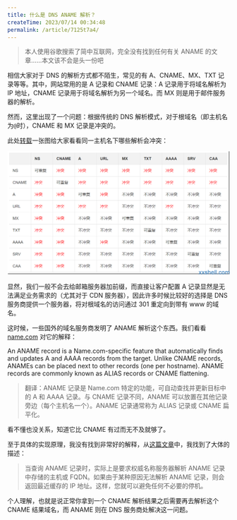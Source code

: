 ```yaml
---
title: 什么是 DNS ANAME 解析？
createTime: 2023/07/14 00:34:48
permalink: /article/7125t7a4/
---
```


> 本人使用谷歌搜索了简中互联网，完全没有找到任何有关 ANAME 的文章……本文该不会是头一份吧

相信大家对于 DNS 的解析方式都不陌生，常见的有 A、CNAME、MX、TXT 记录等等。其中，网站常用的是 A 记录和 CNAME 记录：A 记录用于将域名解析为 IP 地址，CNAME 记录用于将域名解析为另一个域名。而 MX 则是用于邮件服务器的解析。

然而，这里出现了一个问题：根据传统的 DNS 解析模式，对于根域名（即主机名为`@`时），CNAME 和 MX 记录是冲突的。

此处[转载](https://www.xxshell.com/2542.html)一张图给大家看看同一主机名下哪些解析会冲突：

![](../images/c424661ffd8d57f43fcd2e18e29a66c5.png)

显然，我们一般不会去给邮箱服务器加前缀，而直接让客户配置 A 记录显然是无法满足业务需求的（尤其对于 CDN 服务器），因此许多时候比较好的选择是 DNS 服务商提供一个服务器，将对根域名的访问通过 301 重定向到带有 www 的域名。

这时候，一些国外的域名服务商发明了 ANAME 解析这个东西。我们看看 [name.com](https://www.name.com/support/articles/115010493967-adding-an-aname-alias-record) 对它的解释：

An ANAME record is a Name.com-specific feature that automatically finds and updates A and AAAA records from the target. Unlike CNAME records, ANAMEs can be placed next to other records (one per hostname). ANAME records are commonly known as ALIAS records or CNAME flattening.

> 翻译：ANAME 记录是 Name.com 特定的功能，可自动查找并更新目标中的 A 和 AAAA 记录。与 CNAME 记录不同，ANAME 可以放置在其他记录旁边（每个主机名一个）。ANAME 记录通常称为 ALIAS 记录或 CNAME 扁平化。

看不懂也没关系，知道它比 CNAME 有过而无不及就够了。

至于具体的实现原理，我没有找到非常好的解释，从[这篇文章](https://constellix.com/news/what-is-an-aname-record)中，我找到了大体的描述：

> 当查询 ANAME 记录时，实际上是要求权威名称服务器解析 ANAME 记录中存储的主机或 FQDN。如果由于某种原因无法解析 ANAME 记录，则会返回最近缓存的 IP 地址。这样，您就可以避免任何不必要的停机。

个人理解，也就是说正常你拿到一个 CNAME 解析结果之后需要再去解析这个 CNAME 结果域名，而 ANAME 则在 DNS 服务商处解决这一问题。
